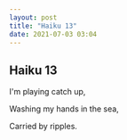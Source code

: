 ```yaml
---
layout: post
title: "Haiku 13"
date: 2021-07-03 03:04
---
```

Haiku 13
-
I'm playing catch up,

Washing my hands in the sea,

Carried by ripples.
